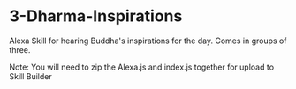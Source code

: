 # 3-Dharma-Inspirations
Alexa Skill for hearing Buddha's inspirations for the day. Comes in groups of three.

Note: You will need to zip the Alexa.js and index.js together for upload to Skill Builder 
